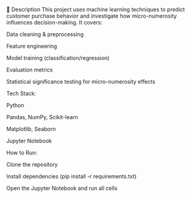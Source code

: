 
📝 Description
This project uses machine learning techniques to predict customer purchase behavior and investigate how micro-numerosity influences decision-making. 
It covers:

Data cleaning & preprocessing

Feature engineering

Model training (classification/regression)

Evaluation metrics

Statistical significance testing for micro-numerosity effects

Tech Stack:

Python

Pandas, NumPy, Scikit-learn

Matplotlib, Seaborn

Jupyter Notebook

How to Run:

Clone the repository

Install dependencies (pip install -r requirements.txt)

Open the Jupyter Notebook and run all cells

